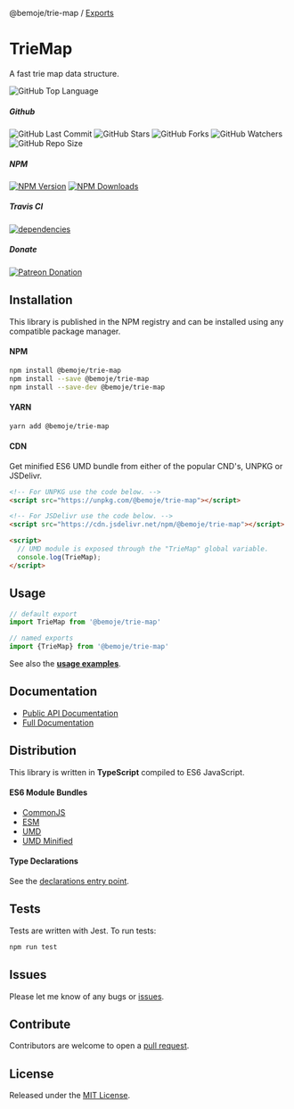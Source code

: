 @bemoje/trie-map / [Exports](modules.md)

# TrieMap
A fast trie map data structure.

![GitHub Top Language](https://img.shields.io/github/languages/top/bemoje/trie-map)

##### Github
![GitHub Last Commit](https://img.shields.io/github/last-commit/bemoje/trie-map?color=red)
![GitHub Stars](https://img.shields.io/github/stars/bemoje/trie-map)
![GitHub Forks](https://img.shields.io/github/forks/bemoje/trie-map)
![GitHub Watchers](https://img.shields.io/github/watchers/bemoje/trie-map)
![GitHub Repo Size](https://img.shields.io/github/repo-size/bemoje/trie-map)

##### NPM
<span><a href="https://npmjs.org/@bemoje/trie-map" title="View this project on NPM"><img src="https://img.shields.io/npm/v/@bemoje/trie-map" alt="NPM Version" /></a></span>
<span><a href="https://npmjs.org/@bemoje/trie-map" title="NPM Downloads"><img src="https://img.shields.io/npm/dt/@bemoje/trie-map" alt="NPM Downloads" /></a></span>

##### Travis CI
<span><a href="https://npmjs.org/@bemoje/trie-map" title="View this project on NPM"><img src="https://travis-ci.org/bemoje/trie-map.svg?branch=master" alt="dependencies" /></a></span>

##### Donate
<span><a href="https://www.patreon.com/user?u=40752770" title="Donate using Patreon"><img src="https://img.shields.io/badge/patreon-donate-yellow.svg" alt="Patreon Donation" /></a></span>

## Installation
This library is published in the NPM registry and can be installed using any compatible package manager.

#### NPM
```sh
npm install @bemoje/trie-map
npm install --save @bemoje/trie-map
npm install --save-dev @bemoje/trie-map
```

#### YARN
```sh
yarn add @bemoje/trie-map
```

#### CDN
Get minified ES6 UMD bundle from either of the popular CND's, UNPKG or JSDelivr.

```html
<!-- For UNPKG use the code below. -->
<script src="https://unpkg.com/@bemoje/trie-map"></script>

<!-- For JSDelivr use the code below. -->
<script src="https://cdn.jsdelivr.net/npm/@bemoje/trie-map"></script>

<script>
  // UMD module is exposed through the "TrieMap" global variable.
  console.log(TrieMap);
</script>
```

## Usage
```js
// default export
import TrieMap from '@bemoje/trie-map'

// named exports
import {TrieMap} from '@bemoje/trie-map'
```

See also the **[usage examples](/docs/api/modules.md)**.

## Documentation
- [Public API Documentation](/docs/api/modules.md)
- [Full Documentation](/docs/doc/modules.md)

## Distribution
This library is written in **TypeScript** compiled to ES6 JavaScript.

#### ES6 Module Bundles
- [CommonJS](/dist/index.js)
- [ESM](/dist/index.esm.js)
- [UMD](/dist/index.umd.js)
- [UMD Minified](/dist/index.umd.min.js)

#### Type Declarations
See the [declarations entry point](/types/index.d.ts).

## Tests
Tests are written with Jest. To run tests:

```sh
npm run test
```

## Issues
Please let me know of any bugs or [issues](https://github.com/bemoje/trie-map/issues).

## Contribute
Contributors are welcome to open a [pull request](https://github.com/bemoje/trie-map/pulls).

## License
Released under the [MIT License](./LICENSE).
